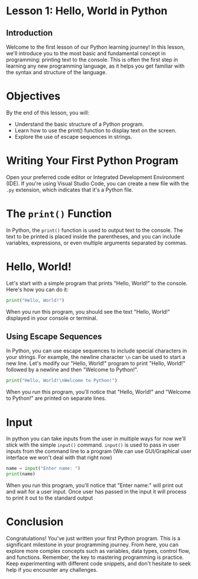 # Lesson 1: Hello, World in Python

## Introduction
Welcome to the first lesson of our Python learning journey! In this lesson, we'll introduce you to the most basic and fundamental concept in programming: printing text to the console. This is often the first step in learning any new programming language, as it helps you get familiar with the syntax and structure of the language.

# Objectives
By the end of this lesson, you will:

- Understand the basic structure of a Python program.
- Learn how to use the print() function to display text on the screen.
- Explore the use of escape sequences in strings.

# Writing Your First Python Program
Open your preferred code editor or Integrated Development Environment (IDE). If you're using Visual Studio Code, you can create a new file with the `.py` extension, which indicates that it's a Python file.

# The `print()` Function
In Python, the `print()` function is used to output text to the console. The text to be printed is placed inside the parentheses, and you can include variables, expressions, or even multiple arguments separated by commas.

# Hello, World!
Let's start with a simple program that prints "Hello, World!" to the console. Here's how you can do it:
```py
print("Hello, World!")
```
When you run this program, you should see the text "Hello, World!" displayed in your console or terminal.

## Using Escape Sequences
In Python, you can use escape sequences to include special characters in your strings. For example, the newline character `\n` can be used to start a new line. Let's modify our "Hello, World!" program to print "Hello, World!" followed by a newline and then "Welcome to Python!".
```py
print("Hello, World!\nWelcome to Python!")
```
When you run this program, you'll notice that "Hello, World!" and "Welcome to Python!" are printed on separate lines.

# Input
In python you can take inputs from the user in multiple ways for now we'll stick with the simple `input()` command.
`input()` is used to pass in user inputs from the command line to a program (We can use GUI/Graphical user interface we won't deal with that right now)
```py
name = input("Enter name: ")
print(name)
```
When you run this program, you'll notice that "Enter name:" will print out and wait for a user input. Once user has passed in the input it will process to print it out to the standard output

# Conclusion
Congratulations! You've just written your first Python program. This is a significant milestone in your programming journey. From here, you can explore more complex concepts such as variables, data types, control flow, and functions. Remember, the key to mastering programming is practice. Keep experimenting with different code snippets, and don't hesitate to seek help if you encounter any challenges.

